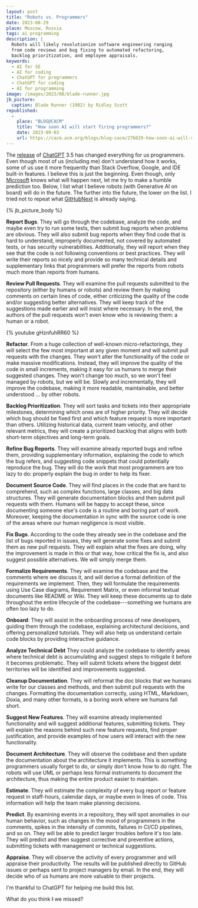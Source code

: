 ```yaml
---
layout: post
title: "Robots vs. Programmers"
date: 2023-08-29
place: Moscow, Russia
tags: ai programming
description: |
  Robots will likely revolutionize software engineering ranging 
  from code reviews and bug fixing to automated refactoring, 
  backlog prioritization, and employee appraisals.
keywords:
  - AI for SE
  - AI for coding
  - ChatGPT for programmers
  - ChatGPT for coding
  - AI for programming  
image: /images/2023/08/blade-runner.jpg
jb_picture:
  caption: Blade Runner (1982) by Ridley Scott
republished:
  -
    place: "BLOG@CACM"
    title: "How soon AI will start firing programmers?"
    date: 2023-09-03
    url: https://cacm.acm.org/blogs/blog-cacm/276029-how-soon-ai-will-start-firing-programmers/fulltext
---
```


The [release](https://venturebeat.com/ai/openai-debuts-chatgpt-and-gpt-3-5-series-as-gpt-4-rumors-fly/) 
of [ChatGPT](https://chat.openai.com/) 3.5 has changed everything for us programmers. 
Even though most of us (including me) don't understand how it works, 
some of us use it more frequently than Stack Overflow, Google, and IDE built-in features. 
I believe this is just the beginning. Even though, only [Microsoft](https://www.githubnext.com) 
knows what will happen next, let me try to make a humble prediction too. 
Below, I list what I believe robots (with Generative AI on board) will do in the future.
The further into the future, the lower on the list.
I tried not to repeat what [GitHubNext](https://www.githubnext.com) is already saying. 

<!--more-->

{% jb_picture_body %}

**Report Bugs**. They will go through the codebase, analyze the code, and maybe
  even try to run some tests, then submit bug reports when problems are
  obvious. They will also submit bug reports when they find code that is hard
  to understand, improperly documented, not covered by automated tests, or has security vulnerabilities.
  Additionally, they will report when they see that the code is not following
  conventions or best practices. They will write their reports so nicely and
  provide so many technical details and supplementary links that programmers
  will prefer the reports from robots much more than reports from humans.

**Review Pull Requests**. They will examine the pull requests submitted to the
  repository (either by humans or robots) and review them by making comments on
  certain lines of code, either criticizing the quality of the code and/or
  suggesting better alternatives. They will keep track of the suggestions made
  earlier and will insist where necessary. In the end, the authors of the pull
  requests won't even know who is reviewing them: a human or a robot.

{% youtube gHznfuhRR60 %}

**Refactor**. From a huge collection of well-known micro-refactorings, they will
  select the few most important at any given moment and will submit pull
  requests with the changes. They won't alter the functionality of the code or
  make massive modifications. Instead, they will improve the quality of the
  code in small increments, making it easy for us humans to merge their
  suggested changes. They won't change too much, so we won't feel managed by
  robots, but we will be. Slowly and incrementally, they will improve the
  codebase, making it more readable, maintainable, and better understood ...
  by other robots.

**Backlog Prioritization**. They will sort tasks and tickets into their
  appropriate milestones, determining which ones are of higher priority. They
  will decide which bug should be fixed first and which feature request is more
  important than others. Utilizing historical data, current team velocity, and
  other relevant metrics, they will create a prioritized backlog that aligns
  with both short-term objectives and long-term goals.

**Refine Bug Reports**. They will examine already reported bugs and refine them,
  providing supplementary information, explaining the code to which the bug
  refers, and suggesting code snippets that could potentially reproduce the
  bug. They will do the work that most programmers are too lazy to do: properly
  explain the bug in order to help its fixer.

**Document Source Code**. They will find places in the code that are hard to
  comprehend, such as complex functions, large classes, and big data
  structures. They will generate documentation blocks and then submit pull
  requests with them. Humans will be happy to accept these, since documenting
  someone else's code is a routine and boring part of work. Moreover, keeping
  the documentation in sync with the source code is one of the areas where our
  human negligence is most visible.

**Fix Bugs**. According to the code they already see in the codebase and the
  list of bugs reported in issues, they will generate some fixes and submit
  them as new pull requests. They will explain what the fixes are doing, why
  the improvement is made in this or that way, how critical the fix is, and
  also suggest possible alternatives. We will simply merge them.

**Formalize Requirements**. They will examine the codebase and the comments
  where we discuss it, and will derive a formal definition of the requirements
  we implement. Then, they will formulate the requirements using Use Case
  diagrams, Requirement Matrix, or even informal textual documents like README
  or Wiki. They will keep these documents up to date throughout the entire
  lifecycle of the codebase---something we humans are often too lazy to do.

**Onboard**: 
  They will assist in the onboarding process of new developers, 
  guiding them through the codebase, explaining architectural decisions, 
  and offering personalized tutorials. They will also help us understand
  certain code blocks by providing interactive guidance.

**Analyze Technical Debt**
  They could analyze the codebase to identify areas where technical debt is 
  accumulating and suggest steps to mitigate it before it becomes problematic.
  They will submit tickets where the biggest debt territories will be
  identified and improvements suggested.

**Cleanup Documentation**.
  They will reformat the doc blocks that we humans write for our classes
  and methods, and then submit pull requests with the changes. 
  Formatting the documentation correctly, using HTML, Markdown, Doxia,
  and many other formats, is a boring work where we humans fall short.

**Suggest New Features**. They will examine already implemented functionality
  and will suggest additional features, submitting tickets. They will explain
  the reasons behind such new feature requests, find proper justification, and
  provide examples of how users will interact with the new functionality.

**Document Architecture**. They will observe the codebase and then update the
  documentation about the architecture it implements. This is something
  programmers usually forget to do, or simply don't know how to do right. The
  robots will use UML or perhaps less formal instruments to document the
  architecture, thus making the entire product easier to maintain.

**Estimate**. They will estimate the complexity of every bug report or feature
  request in staff-hours, calendar days, or maybe even in lines of code. This
  information will help the team make planning decisions.

**Predict**. By examining events in a repository, they will spot anomalies in
  our human behavior, such as changes in the mood of programmers in the
  comments, spikes in the intensity of commits, failures in CI/CD pipelines,
  and so on. They will be able to predict larger troubles before it's too late.
  They will predict and then suggest corrective and preventive actions,
  submitting tickets with management or technical suggestions.

**Appraise**. They will observe the activity of every programmer and will
  appraise their productivity. The results will be published directly to GitHub
  issues or perhaps sent to project managers by email. In the end,
  they will decide who of us humans are more valuable to their projects.

I'm thankful to ChatGPT for helping me build this list.

What do you think ~~I~~ we missed?

